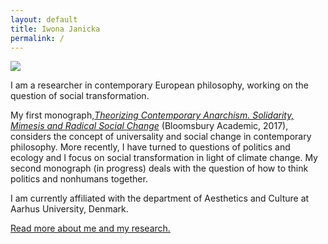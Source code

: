 ```yaml
---
layout: default
title: Iwona Janicka
permalink: /
---
```


<div class="container">
  <div class="row">
     <div class="col-sm-4">
       <img class="front-img" src="../images/profile.jpg"/>
     </div>
    <div class="col-sm-8">
    <p>I am a researcher in contemporary European philosophy, working on the question of social transformation.</p>
    <p> My first monograph,<a href="https://www.bloomsbury.com/uk/theorizing-contemporary-anarchism-9781474276191/" target="_blank"><i>Theorizing Contemporary Anarchism. Solidarity, Mimesis and Radical Social Change</i></a> (Bloomsbury Academic, 2017), considers the concept of universality and social change in contemporary philosophy. More recently, I have turned to questions of politics and ecology and I focus on social transformation in light of climate change. My second monograph (in progress) deals with the question of how to think politics and nonhumans together.</p> 
    <p>I am currently affiliated with the department of Aesthetics and Culture at Aarhus University, Denmark.</p>
      <p><a href="about">Read more about me and my research.</a></p>
    </div>
  </div>
</div>

